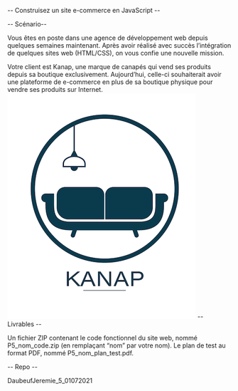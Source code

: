 -- Construisez un site e-commerce en JavaScript --

-- Scénario--

Vous êtes en poste dans une agence de développement web depuis quelques semaines maintenant. Après avoir réalisé avec succès l’intégration de quelques sites web (HTML/CSS), on vous confie une nouvelle mission.

Votre client est Kanap, une marque de canapés qui vend ses produits depuis sa boutique exclusivement. Aujourd’hui, celle-ci souhaiterait avoir une plateforme de e-commerce en plus de sa boutique physique pour vendre ses produits sur Internet.
![Screenchot](./front/images/github-img/16329291678171_image2.PNG)
-- Livrables --

Un fichier ZIP contenant le code fonctionnel du site web, nommé P5_nom_code.zip (en remplaçant “nom” par votre nom).
Le plan de test au format PDF, nommé P5_nom_plan_test.pdf.

-- Repo --

DaubeufJeremie_5_01072021
